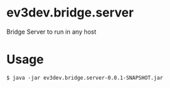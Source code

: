 # ev3dev.bridge.server

Bridge Server to run in any host

# Usage

```shell
$ java -jar ev3dev.bridge.server-0.0.1-SNAPSHOT.jar
```